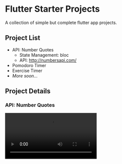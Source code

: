 # Flutter Starter Projects

A collection of simple but complete flutter app projects.

## Project List

* API: Number Quotes
  -  State Management: bloc
  -  API: http://numbersapi.com/
* Pomodoro Timer
* Exercise Timer
* *More soon...*

## Project Details

### API: Number Quotes

![](assets/api_numbers.mp4?raw=true)